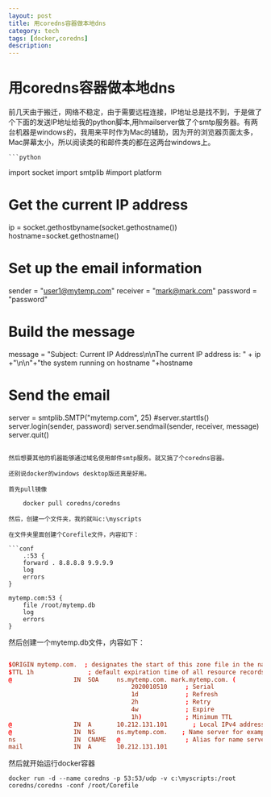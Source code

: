 ```yaml
---
layout: post
title: 用coredns容器做本地dns
category: tech
tags: [docker,coredns]
description: 
---
```


# 用coredns容器做本地dns

前几天由于搬迁，网络不稳定，由于需要远程连接，IP地址总是找不到，于是做了个下面的发送IP地址给我的python脚本,用hmailserver做了个smtp服务器。有两台机器是windows的，我用来平时作为Mac的辅助，因为开的浏览器页面太多，Mac屏幕太小，所以阅读类的和邮件类的都在这两台windows上。
    
    ```python
import socket
import smtplib
#import platform

# Get the current IP address
ip = socket.gethostbyname(socket.gethostname())
hostname=socket.gethostname()



# Set up the email information
sender = "user1@mytemp.com"
receiver = "mark@mark.com"
password = "password"

# Build the message
message = "Subject: Current IP Address\n\nThe current IP address is: " + ip +"\n\n"+"the system running on hostname "+hostname

# Send the email
server = smtplib.SMTP("mytemp.com", 25)
#server.starttls()
server.login(sender, password)
server.sendmail(sender, receiver, message)
server.quit()
```

然后想要其他的机器能够通过域名使用邮件smtp服务。就又搞了个coredns容器。

还别说docker的windows desktop版还真是好用。

首先pull镜像

    docker pull coredns/coredns

然后，创建一个文件夹，我的就叫c:\myscripts

在文件夹里面创建个Corefile文件，内容如下：

```conf   
    .:53 {
    forward . 8.8.8.8 9.9.9.9
    log
    errors
}

mytemp.com:53 {
    file /root/mytemp.db
    log
    errors
}
```

然后创建一个mytemp.db文件，内容如下：

```conf

$ORIGIN mytemp.com.  ; designates the start of this zone file in the namespace
$TTL 1h               ; default expiration time of all resource records without their own TTL value
@                 IN  SOA     ns.mytemp.com. mark.mytemp.com. (
                                  2020010510     ; Serial
                                  1d             ; Refresh
                                  2h             ; Retry
                                  4w             ; Expire
                                  1h)            ; Minimum TTL
@                 IN  A       10.212.131.101       ; Local IPv4 address for example.com.
@                 IN  NS      ns.mytemp.com.    ; Name server for example.com.
ns                IN  CNAME   @                  ; Alias for name server (points to example.com.)
mail			  IN  A       10.212.131.101
```

然后就开始运行docker容器

    docker run -d --name coredns -p 53:53/udp -v c:\myscripts:/root coredns/coredns -conf /root/Corefile